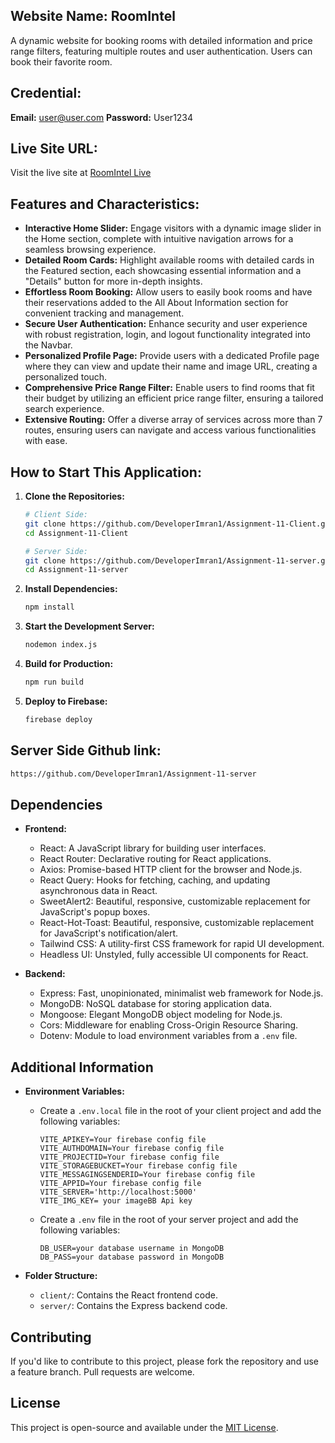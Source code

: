 ## Website Name: RoomIntel
A dynamic website for booking rooms with detailed information and price range filters, featuring multiple routes and user authentication. Users can book their favorite room.

## Credential:
**Email:** user@user.com
**Password:** User1234

## Live Site URL:
Visit the live site at [RoomIntel Live](https://room-intel.netlify.app/)

## Features and Characteristics:

- **Interactive Home Slider:** Engage visitors with a dynamic image slider in the Home section, complete with intuitive navigation arrows for a seamless browsing experience.
- **Detailed Room Cards:** Highlight available rooms with detailed cards in the Featured section, each showcasing essential information and a "Details" button for more in-depth insights.
- **Effortless Room Booking:** Allow users to easily book rooms and have their reservations added to the All About Information section for convenient tracking and management.
- **Secure User Authentication:** Enhance security and user experience with robust registration, login, and logout functionality integrated into the Navbar.
- **Personalized Profile Page:** Provide users with a dedicated Profile page where they can view and update their name and image URL, creating a personalized touch.
- **Comprehensive Price Range Filter:** Enable users to find rooms that fit their budget by utilizing an efficient price range filter, ensuring a tailored search experience.
- **Extensive Routing:** Offer a diverse array of services across more than 7 routes, ensuring users can navigate and access various functionalities with ease.

## How to Start This Application:
1. **Clone the Repositories:**
    ```sh
    # Client Side:
    git clone https://github.com/DeveloperImran1/Assignment-11-Client.git
    cd Assignment-11-Client
    ```
    ```sh
    # Server Side:
    git clone https://github.com/DeveloperImran1/Assignment-11-server.git
    cd Assignment-11-server
    ```
2. **Install Dependencies:**
    ```sh
    npm install
    ```
3. **Start the Development Server:**
    ```sh
    nodemon index.js
    ```
4. **Build for Production:**
    ```sh
    npm run build
    ```
5. **Deploy to Firebase:**
    ```sh
    firebase deploy
    ```

## Server Side Github link:
```sh
https://github.com/DeveloperImran1/Assignment-11-server
```

## Dependencies

- **Frontend:**
  - React: A JavaScript library for building user interfaces.
  - React Router: Declarative routing for React applications.
  - Axios: Promise-based HTTP client for the browser and Node.js.
  - React Query: Hooks for fetching, caching, and updating asynchronous data in React.
  - SweetAlert2: Beautiful, responsive, customizable replacement for JavaScript's popup boxes.
  - React-Hot-Toast: Beautiful, responsive, customizable replacement for JavaScript's notification/alert.
  - Tailwind CSS: A utility-first CSS framework for rapid UI development.
  - Headless UI: Unstyled, fully accessible UI components for React.

- **Backend:**
  - Express: Fast, unopinionated, minimalist web framework for Node.js.
  - MongoDB: NoSQL database for storing application data.
  - Mongoose: Elegant MongoDB object modeling for Node.js.
  - Cors: Middleware for enabling Cross-Origin Resource Sharing.
  - Dotenv: Module to load environment variables from a `.env` file.

## Additional Information

- **Environment Variables:**
  - Create a `.env.local` file in the root of your client project and add the following variables:
    ```plaintext
    VITE_APIKEY=Your firebase config file
    VITE_AUTHDOMAIN=Your firebase config file
    VITE_PROJECTID=Your firebase config file
    VITE_STORAGEBUCKET=Your firebase config file
    VITE_MESSAGINGSENDERID=Your firebase config file
    VITE_APPID=Your firebase config file
    VITE_SERVER='http://localhost:5000'
    VITE_IMG_KEY= your imageBB Api key
    ```
  - Create a `.env` file in the root of your server project and add the following variables:
    ```plaintext
    DB_USER=your database username in MongoDB
    DB_PASS=your database password in MongoDB
    ```

- **Folder Structure:**
  - `client/`: Contains the React frontend code.
  - `server/`: Contains the Express backend code.

## Contributing

If you'd like to contribute to this project, please fork the repository and use a feature branch. Pull requests are welcome.

## License

This project is open-source and available under the [MIT License](LICENSE).
